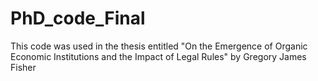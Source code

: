 # PhD_code_Final
This code was used in the thesis entitled "On the Emergence of Organic Economic Institutions and the Impact of Legal Rules" by Gregory James Fisher
